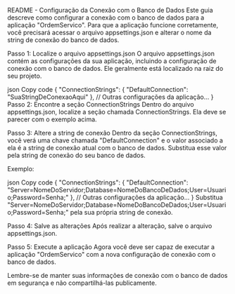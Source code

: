 README - Configuração da Conexão com o Banco de Dados
Este guia descreve como configurar a conexão com o banco de dados para a aplicação "OrdemServico". Para que a aplicação funcione corretamente, você precisará acessar o arquivo appsettings.json e alterar o nome da string de conexão do banco de dados.

Passo 1: Localize o arquivo appsettings.json
O arquivo appsettings.json contém as configurações da sua aplicação, incluindo a configuração de conexão com o banco de dados. Ele geralmente está localizado na raiz do seu projeto.

json
Copy code
{
  "ConnectionStrings": {
    "DefaultConnection": "SuaStringDeConexaoAqui"
  },
  // Outras configurações da aplicação...
}
Passo 2: Encontre a seção ConnectionStrings
Dentro do arquivo appsettings.json, localize a seção chamada ConnectionStrings. Ela deve se parecer com o exemplo acima.

Passo 3: Altere a string de conexão
Dentro da seção ConnectionStrings, você verá uma chave chamada "DefaultConnection" e o valor associado a ela é a string de conexão atual com o banco de dados. Substitua esse valor pela string de conexão do seu banco de dados.

Exemplo:

json
Copy code
{
  "ConnectionStrings": {
    "DefaultConnection": "Server=NomeDoServidor;Database=NomeDoBancoDeDados;User=Usuario;Password=Senha;"
  },
  // Outras configurações da aplicação...
}
Substitua "Server=NomeDoServidor;Database=NomeDoBancoDeDados;User=Usuario;Password=Senha;" pela sua própria string de conexão.

Passo 4: Salve as alterações
Após realizar a alteração, salve o arquivo appsettings.json.

Passo 5: Execute a aplicação
Agora você deve ser capaz de executar a aplicação "OrdemServico" com a nova configuração de conexão com o banco de dados.

Lembre-se de manter suas informações de conexão com o banco de dados em segurança e não compartilhá-las publicamente.
